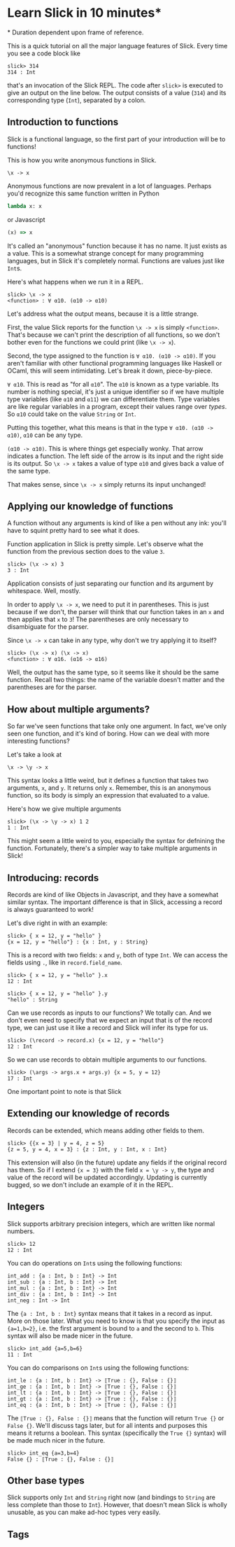 # Learn Slick in 10 minutes*

\* Duration dependent upon frame of reference.

This is a quick tutorial on all the major language features of Slick. Every time
you see a code block like

```
slick> 314
314 : Int
```

that's an invocation of the Slick REPL. The code after `slick>` is executed to
give an output on the line below. The output consists of a value (`314`)
and its corresponding type (`Int`), separated by a colon.

## Introduction to functions

Slick is a functional language, so the first part of your introduction will be
to functions!

This is how you write anonymous functions in Slick.

```
\x -> x
```

Anonymous functions are now prevalent in a lot of languages. Perhaps you'd
recognize this same function written in Python

```python
lambda x: x
```

or Javascript

```javascript
(x) => x
```

It's called an "anonymous" function because it has no name. It just exists as a
value. This is a somewhat strange concept for many programming languages, but in
Slick it's completely normal. Functions are values just like `Int`s.

Here's what happens when we run it in a REPL.

```
slick> \x -> x
<function> : ∀ α10. (α10 -> α10)
```

Let's address what the output means, because it is a little strange.

First, the value Slick reports for the function `\x -> x` is simply
`<function>`. That's because we can't print the description of all functions, so
we don't bother even for the functions we could print (like `\x -> x`).

Second, the type assigned to the function is `∀ α10. (α10 -> α10)`. If you
aren't familiar with other functional programming languages like Haskell or
OCaml, this will seem intimidating. Let's break it down, piece-by-piece.

`∀ α10`. This is read as "for all `α10`". The `α10` is known as a type variable.
Its number is nothing special, it's just a unique identifier so if we have
multiple type variables (like `α10` and `α11`) we can differentiate them. Type
variables are like regular variables in a program, except their values range
over _types_. So `α10` could take on the value `String` or `Int`.

Putting this together, what this means is that in the type `∀ α10. (α10 -> α10)`,
`α10` can be any type.

`(α10 -> α10)`. This is where things get especially wonky. That arrow indicates
a function. The left side of the arrow is its input and the right side is its
output. So `\x -> x` takes a value of type `α10` and gives back a value of the
same type.

That makes sense, since `\x -> x` simply returns its input unchanged!

## Applying our knowledge of functions

A function without any arguments is kind of like a pen without any ink: you'll
have to squint pretty hard to see what it does.

Function application in Slick is pretty simple. Let's observe what the function
from the previous section does to the value `3`.

```
slick> (\x -> x) 3
3 : Int
```

Application consists of just separating our function and its argument by
whitespace. Well, mostly.

In order to apply `\x -> x`, we need to put it in parentheses. This is just
because if we don't, the parser will think that our function takes in an `x` and
then applies that `x` to `3`! The parentheses are only necessary to disambiguate
for the parser.

Since `\x -> x` can take in any type, why don't we try applying it to itself?

```
slick> (\x -> x) (\x -> x)
<function> : ∀ α16. (α16 -> α16)
```

Well, the output has the same type, so it seems like it should be the same
function. Recall two things: the name of the variable doesn't matter and the
parentheses are for the parser.

## How about multiple arguments?

So far we've seen functions that take only one argument. In fact, we've only
seen one function, and it's kind of boring. How can we deal with more
interesting functions?

Let's take a look at

```
\x -> \y -> x
```

This syntax looks a little weird, but it defines a function that takes two
arguments, `x`, and `y`. It returns only `x`. Remember, this is an anonymous
function, so its body is simply an expression that evaluated to a value.

Here's how we give multiple arguments

```
slick> (\x -> \y -> x) 1 2
1 : Int
```

This might seem a little weird to you, especially the syntax for defnining the
function. Fortunately, there's a simpler way to take multiple arguments in
Slick!

## Introducing: records

Records are kind of like Objects in Javascript, and they have a somewhat similar
syntax. The important difference is that in Slick, accessing a record is always
guaranteed to work! 

Let's dive right in with an example:

```
slick> { x = 12, y = "hello" }
{x = 12, y = "hello"} : {x : Int, y : String}
```

This is a record with two fields: `x` and `y`, both of type `Int`. We can access
the fields using `.`, like in `record.field_name`.

```
slick> { x = 12, y = "hello" }.x
12 : Int
```

```
slick> { x = 12, y = "hello" }.y
"hello" : String
```

Can we use records as inputs to our functions? We totally can. And we don't even
need to specify that we expect an input that is of the record type, we can just
use it like a record and Slick will infer its type for us.

```
slick> (\record -> record.x) {x = 12, y = "hello"}
12 : Int
```

So we can use records to obtain multiple arguments to our functions.

```
slick> (\args -> args.x + args.y) {x = 5, y = 12}
17 : Int
```

One important point to note is that Slick 

## Extending our knowledge of records

Records can be extended, which means adding other fields to them.

```
slick> {{x = 3} | y = 4, z = 5}
{z = 5, y = 4, x = 3} : {z : Int, y : Int, x : Int}
```

This extension will also (in the future) update any fields if the original
record has them. So if I extend `{x = 3}` with the field `x = \y -> y`, the type
and value of the record will be updated accordingly. Updating is currently
bugged, so we don't include an example of it in the REPL.

## Integers

Slick supports arbitrary precision integers, which are written like normal numbers.

```
slick> 12
12 : Int
```

You can do operations on `Int`s using the following functions:

```
int_add : {a : Int, b : Int} -> Int
int_sub : {a : Int, b : Int} -> Int
int_mul : {a : Int, b : Int} -> Int
int_div : {a : Int, b : Int} -> Int
int_neg : Int -> Int
```

The `{a : Int, b : Int}` syntax means that it takes in a record as input. More
on those later. What you need to know is that you specify the input as
`{a=1,b=2}`, i.e. the first argument is bound to `a` and the second to `b`. This
syntax will also be made nicer in the future.

```
slick> int_add {a=5,b=6}
11 : Int
```

You can do comparisons on `Int`s using the following functions:

```
int_le : {a : Int, b : Int} -> ⟦True : {}, False : {}⟧
int_ge : {a : Int, b : Int} -> ⟦True : {}, False : {}⟧
int_lt : {a : Int, b : Int} -> ⟦True : {}, False : {}⟧
int_gt : {a : Int, b : Int} -> ⟦True : {}, False : {}⟧
int_eq : {a : Int, b : Int} -> ⟦True : {}, False : {}⟧
```

The `⟦True : {}, False : {}⟧` means that the function will return `True {}` or
`False {}`. We'll discuss tags later, but for all intents and purposes this
means it returns a boolean. This syntax (specifically the `True {}` syntax) will
be made much nicer in the future.

```
slick> int_eq {a=3,b=4}
False {} : ⟦True : {}, False : {}⟧
```

## Other base types

Slick supports only `Int` and `String` right now (and bindings to `String` are
less complete than those to `Int`). However, that doesn't mean Slick is wholly
unusable, as you can make ad-hoc types very easily.

## Tags
